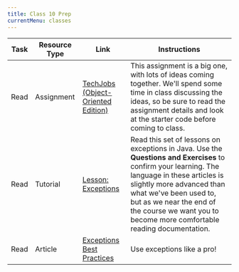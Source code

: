 ```yaml
---
title: Class 10 Prep
currentMenu: classes
---
```


Task | Resource Type | Link | Instructions
|----|---------------|------|-------------|
Read | Assignment | [TechJobs (Object-Oriented Edition)](../../assignments/techjobs-oo/) | This assignment is a big one, with lots of ideas coming together. We'll spend some time in class discussing the ideas, so be sure to read the assignment details and look at the starter code before coming to class.
Read | Tutorial | [Lesson: Exceptions](https://docs.oracle.com/javase/tutorial/essential/exceptions/) | Read this set of lessons on exceptions in Java. Use the **Questions and Exercises** to confirm your learning. The language in these articles is slightly more advanced than what we've been used to, but as we near the end of the course we want you to become more comfortable reading documentation.
Read | Article | <a href="https://github.com/LaunchCodeEducation/cheatsheets/blob/master/exceptions-best-practices/README.md">Exceptions Best Practices</a> | Use exceptions like a pro!
